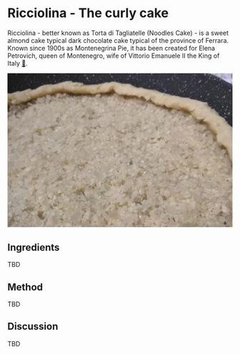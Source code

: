 # Ricciolina - The curly cake

Ricciolina - better known as Torta di Tagliatelle (Noodles Cake) - is a sweet almond cake typical  dark chocolate cake typical of the province of Ferrara. Known since 1900s as Montenegrina Pie, it has been created for Elena Petrovich, queen of Montenegro, wife of Vittorio Emanuele II the King of Italy [📰][1]. 

<img src="images/ricciolina.jpg">

## Ingredients
TBD


## Method
TBD


## Discussion
TBD


[1]: https://www.ferraraterraeacqua.it/en/flavours/typical-products/curly-pie-or-tagliatelle-pie?set_language=en


